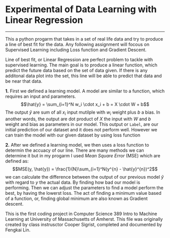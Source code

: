 # Experimental of Data Learning with Linear Regression
---
This a python progarm that takes in a set of real life data and try to produce a line of best fit for the data. 
Any following assignment will focous on Supervised Learning including Loss function and Gradient Descent.  
  
Line of best fit, or Linear Regression are perfect problem to tackle with supervised learning. The main goal is to produce
a linear function, which predict the future data based on the set of data given. If there is any additonal data plot into the
set, this line will be able to predict that data and be near that data. 
  
**1.** First we defined a learning model. A model are similar to a function, which requires an input and parameters. 
$$\hat{y} = \sum_{i=1}^N w_i \cdot x_i + b = X \cdot W + b$$
The output $\hat{y}$ are sum of all $x_i$ input mutilple with $w_i$ weight plus $b$ a bias. In another words, the output are 
dot product of $X$ the input with $W$ and $b$ weight and bias as parameters in our model. This output or `Label`, are our 
initial prediction of our dataset and it does not perform well. However we can train the model with our given dataset by 
using loss function  
  
**2.** After we defined a learning model, we then uses a loss function to determin the accuacy of our line. There are many
methods we can determine it but in my progarm I used *Mean Square Error* (MSE) which are defined as:
$$MSE(y, \hat{y}) = \frac{1}{N}\sum_{i=1}^N(y^{n} - \hat{y}^{n})^2$$
we can calculate the difference between the output of our previous model $\hat{y}$ with regard to $y$ the actual data. By finding
how bad our model is performing. Then we can adjust the parameters to find a model perform the best, by having the lowerst loss. 
The act of finding a minimum value based of a function, or, finding global minimum are also known as Gradient descent.  

This is the first coding project in Computer Science 389 Intro to Machine Learning at University of Massachusetts of Amherst.
This file was originally created by class instrusctor Cooper Sigrist, completed and documented by Fengkai Lin.
